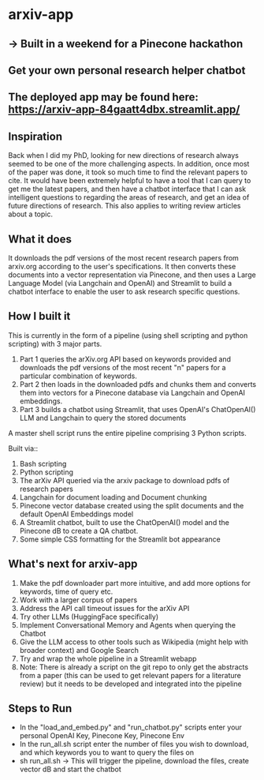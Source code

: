 # arxiv-app 

## -> Built in a weekend for a Pinecone hackathon

## **Get your own personal research helper chatbot**

## The deployed app may be found here: https://arxiv-app-84gaatt4dbx.streamlit.app/

## Inspiration

Back when I did my PhD, looking for new directions of research always seemed to be one of the more challenging aspects. In addition, once most of the paper was done, it took so much time to find the relevant papers to cite. It would have been extremely helpful to have a tool that I can query to get me the latest papers, and then have a chatbot interface that I can ask intelligent questions to regarding the areas of research, and get an idea of future directions of research. This also applies to writing review articles about a topic. 

## What it does

It downloads the pdf versions of the most recent research papers from arxiv.org according to the user's specifications. It then converts these documents into a vector representation via Pinecone, and then uses a Large Language Model (via Langchain and OpenAI) and Streamlit to build a chatbot interface to enable the user to ask research specific questions. 

## How I built it

This is currently in the form of a pipeline (using shell scripting and python scripting) with 3 major parts.
1. Part 1 queries the arXiv.org API based on keywords provided and downloads the pdf versions of the most recent "n" papers for a particular combination of keywords. 
2. Part 2 then loads in the downloaded pdfs and chunks them and converts them into vectors for a Pinecone database via Langchain and OpenAI embeddings.
3. Part 3 builds a chatbot using Streamlit, that uses OpenAI's ChatOpenAI() LLM and Langchain to query the stored documents

A master shell script runs the entire pipeline comprising 3 Python scripts. 

Built via::
1. Bash scripting
2. Python scripting
3. The arXiv API queried via the arxiv package to download pdfs of research papers
4. Langchain for document loading and Document chunking
5. Pinecone vector database created using the split documents and the default OpenAI Embeddings model 
6. A Streamlit chatbot, built to use the ChatOpenAI() model and the Pinecone dB to create a QA chatbot.
7. Some simple CSS formatting for the Streamlit bot appearance 


## What's next for arxiv-app

1. Make the pdf downloader part more intuitive, and add more options for keywords, time of query etc.
2. Work with a larger corpus of papers
3. Address the API call timeout issues for the arXiv API
4. Try other LLMs (HuggingFace specifically)
5. Implement Conversational Memory and Agents when querying the Chatbot
6. Give the LLM access to other tools such as Wikipedia (might help with broader context) and Google Search
7. Try and wrap the whole pipeline in a Streamlit webapp
8. Note: There is already a script on the git repo to only get the abstracts from a paper (this can be used to get relevant papers for a literature review) but it needs to be developed and integrated into the pipeline


## Steps to Run

* In the "load_and_embed.py" and "run_chatbot.py" scripts enter your personal OpenAI Key, Pinecone Key, Pinecone Env
* In the run_all.sh script enter the number of files you wish to download, and which keywords you to want to query the files on
* sh run_all.sh -> This will trigger the pipeline, download the files, create vector dB and start the chatbot

  
